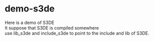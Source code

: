 # demo-s3de
Here is a demo of S3DE <br />
It suppose that S3DE is compiled somewhere <br/>
use lib_s3de and include_s3de to point to the include and lib of S3DE. <br />
